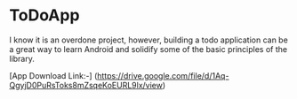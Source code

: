 # ToDoApp

I know it is an overdone project, however, building a todo application can be a great way to learn Android and solidify some of the basic principles of the library. 



[App Download Link:-]
(https://drive.google.com/file/d/1Aq-QgyjD0PuRsToks8mZsqeKoEURL9lx/view)
